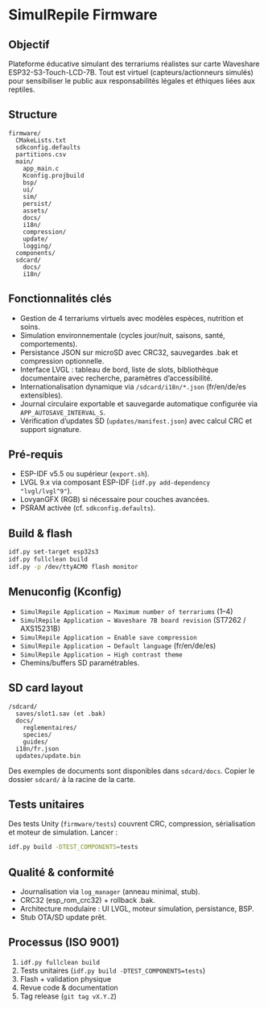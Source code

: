 # SimulRepile Firmware

## Objectif
Plateforme éducative simulant des terrariums réalistes sur carte Waveshare ESP32-S3-Touch-LCD-7B. Tout est virtuel (capteurs/actionneurs simulés) pour sensibiliser le public aux responsabilités légales et éthiques liées aux reptiles.

## Structure
```
firmware/
  CMakeLists.txt
  sdkconfig.defaults
  partitions.csv
  main/
    app_main.c
    Kconfig.projbuild
    bsp/
    ui/
    sim/
    persist/
    assets/
    docs/
    i18n/
    compression/
    update/
    logging/
  components/
  sdcard/
    docs/
    i18n/
```

## Fonctionnalités clés
- Gestion de 4 terrariums virtuels avec modèles espèces, nutrition et soins.
- Simulation environnementale (cycles jour/nuit, saisons, santé, comportements).
- Persistance JSON sur microSD avec CRC32, sauvegardes .bak et compression optionnelle.
- Interface LVGL : tableau de bord, liste de slots, bibliothèque documentaire avec recherche, paramètres d’accessibilité.
- Internationalisation dynamique via `/sdcard/i18n/*.json` (fr/en/de/es extensibles).
- Journal circulaire exportable et sauvegarde automatique configurée via `APP_AUTOSAVE_INTERVAL_S`.
- Vérification d’updates SD (`updates/manifest.json`) avec calcul CRC et support signature.

## Pré-requis
- ESP-IDF v5.5 ou supérieur (`export.sh`).
- LVGL 9.x via composant ESP-IDF (`idf.py add-dependency "lvgl/lvgl^9"`).
- LovyanGFX (RGB) si nécessaire pour couches avancées.
- PSRAM activée (cf. `sdkconfig.defaults`).

## Build & flash
```bash
idf.py set-target esp32s3
idf.py fullclean build
idf.py -p /dev/ttyACM0 flash monitor
```

## Menuconfig (Kconfig)
- `SimulRepile Application → Maximum number of terrariums` (1–4)
- `SimulRepile Application → Waveshare 7B board revision` (ST7262 / AXS15231B)
- `SimulRepile Application → Enable save compression`
- `SimulRepile Application → Default language` (fr/en/de/es)
- `SimulRepile Application → High contrast theme`
- Chemins/buffers SD paramétrables.

## SD card layout
```
/sdcard/
  saves/slot1.sav (et .bak)
  docs/
    reglementaires/
    species/
    guides/
  i18n/fr.json
  updates/update.bin
```

Des exemples de documents sont disponibles dans `sdcard/docs`. Copier le dossier `sdcard/` à la racine de la carte.

## Tests unitaires
Des tests Unity (`firmware/tests`) couvrent CRC, compression, sérialisation et moteur de simulation. Lancer :
```bash
idf.py build -DTEST_COMPONENTS=tests
```

## Qualité & conformité
- Journalisation via `log_manager` (anneau minimal, stub).
- CRC32 (esp_rom_crc32) + rollback .bak.
- Architecture modulaire : UI LVGL, moteur simulation, persistance, BSP.
- Stub OTA/SD update prêt.

## Processus (ISO 9001)
1. `idf.py fullclean build`
2. Tests unitaires (`idf.py build -DTEST_COMPONENTS=tests`)
3. Flash + validation physique
4. Revue code & documentation
5. Tag release (`git tag vX.Y.Z`)
